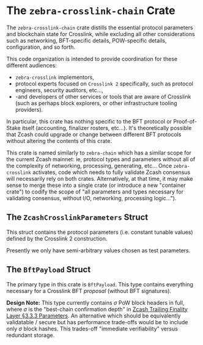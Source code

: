 # The `zebra-crosslink-chain` Crate

The `zebra-crosslink-chain` crate distills the essential protocol parameters and blockchain state for Crosslink, while excluding all other considerations such as networking, BFT-specific details, POW-specific details, configuration, and so forth.

This code organization is intended to provide coordination for these different audiences:

- `zebra-crosslink` implementors,
- protocol experts focused on `Crosslink 2` specifically, such as protocol engineers, security auditors, etc...,
- -and developers of other services or tools that are aware of Crosslink (such as perhaps block explorers, or other infrastructure tooling providers).

In particular, this crate has nothing specific to the BFT protocol or Proof-of-Stake itself (accounting, finalizer rosters, etc...). It's theoretically possible that Zcash could upgrade or change between different BFT protocols without altering the contents of this crate.

This crate is named similarly to `zebra-chain` which has a similar scope for the current Zcash mainnet: ie, protocol types and parameters without all of the complexity of networking, processing, generating, etc... Once `zebra-crosslink` activates, code which needs to fully validate Zcash consensus will necessarily rely on both crates. Alternatively, at that time, it may make sense to merge these into a single crate (or introduce a new "container crate") to codify the scope of "all parameters and types necessary for validating consensus, without I/O, networking, processing logic...").

## The `ZcashCrosslinkParameters` Struct

This struct contains the protocol parameters (i.e. constant tunable values) defined by the Crosslink 2 construction.

Presently we only have semi-arbitrary values chosen as test parameters.

## The `BftPayload` Struct

The primary type in this crate is `BftPayload`. This type contains everything necessary for a Crosslink BFT _proposal_ (without BFT signatures).

**Design Note:** This type currently contains $\sigma$ PoW block headers in full, where $\sigma$ is the "best-chain confirmation depth" in [Zcash Trailing Finality Layer §3.3.3 Parameters](https://electric-coin-company.github.io/tfl-book/design/crosslink/construction.html#parameters). An alternative which should be equivalently validatable / secure but has performance trade-offs would be to include only $\sigma$ block hashes. This trades-off "immediate verifiability" versus redundant storage.

